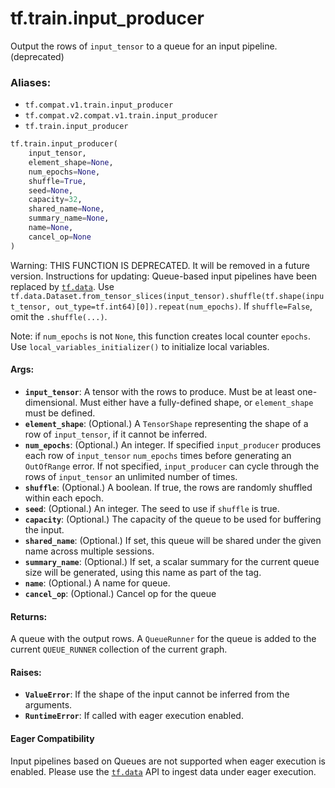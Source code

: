 <div itemscope itemtype="http://developers.google.com/ReferenceObject">
<meta itemprop="name" content="tf.train.input_producer" />
<meta itemprop="path" content="Stable" />
</div>

# tf.train.input_producer

Output the rows of `input_tensor` to a queue for an input pipeline. (deprecated)

### Aliases:

* `tf.compat.v1.train.input_producer`
* `tf.compat.v2.compat.v1.train.input_producer`
* `tf.train.input_producer`

``` python
tf.train.input_producer(
    input_tensor,
    element_shape=None,
    num_epochs=None,
    shuffle=True,
    seed=None,
    capacity=32,
    shared_name=None,
    summary_name=None,
    name=None,
    cancel_op=None
)
```

<!-- Placeholder for "Used in" -->

Warning: THIS FUNCTION IS DEPRECATED. It will be removed in a future version.
Instructions for updating:
Queue-based input pipelines have been replaced by <a href="../../tf/data.md"><code>tf.data</code></a>. Use `tf.data.Dataset.from_tensor_slices(input_tensor).shuffle(tf.shape(input_tensor, out_type=tf.int64)[0]).repeat(num_epochs)`. If `shuffle=False`, omit the `.shuffle(...)`.

Note: if `num_epochs` is not `None`, this function creates local counter
`epochs`. Use `local_variables_initializer()` to initialize local variables.

#### Args:


* <b>`input_tensor`</b>: A tensor with the rows to produce. Must be at least
  one-dimensional. Must either have a fully-defined shape, or
  `element_shape` must be defined.
* <b>`element_shape`</b>: (Optional.) A `TensorShape` representing the shape of a
  row of `input_tensor`, if it cannot be inferred.
* <b>`num_epochs`</b>: (Optional.) An integer. If specified `input_producer` produces
  each row of `input_tensor` `num_epochs` times before generating an
  `OutOfRange` error. If not specified, `input_producer` can cycle through
  the rows of `input_tensor` an unlimited number of times.
* <b>`shuffle`</b>: (Optional.) A boolean. If true, the rows are randomly shuffled
  within each epoch.
* <b>`seed`</b>: (Optional.) An integer. The seed to use if `shuffle` is true.
* <b>`capacity`</b>: (Optional.) The capacity of the queue to be used for buffering
  the input.
* <b>`shared_name`</b>: (Optional.) If set, this queue will be shared under the given
  name across multiple sessions.
* <b>`summary_name`</b>: (Optional.) If set, a scalar summary for the current queue
  size will be generated, using this name as part of the tag.
* <b>`name`</b>: (Optional.) A name for queue.
* <b>`cancel_op`</b>: (Optional.) Cancel op for the queue


#### Returns:

A queue with the output rows.  A `QueueRunner` for the queue is
added to the current `QUEUE_RUNNER` collection of the current
graph.



#### Raises:


* <b>`ValueError`</b>: If the shape of the input cannot be inferred from the arguments.
* <b>`RuntimeError`</b>: If called with eager execution enabled.



#### Eager Compatibility
Input pipelines based on Queues are not supported when eager execution is
enabled. Please use the <a href="../../tf/data.md"><code>tf.data</code></a> API to ingest data under eager execution.

